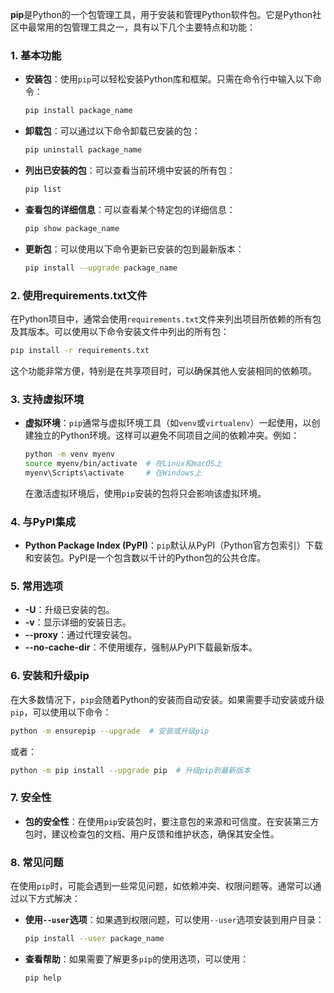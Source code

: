 **pip**是Python的一个包管理工具，用于安装和管理Python软件包。它是Python社区中最常用的包管理工具之一，具有以下几个主要特点和功能：

### 1. **基本功能**

- **安装包**：使用`pip`可以轻松安装Python库和框架。只需在命令行中输入以下命令：
  ```bash
  pip install package_name
  ```

- **卸载包**：可以通过以下命令卸载已安装的包：
  ```bash
  pip uninstall package_name
  ```

- **列出已安装的包**：可以查看当前环境中安装的所有包：
  ```bash
  pip list
  ```

- **查看包的详细信息**：可以查看某个特定包的详细信息：
  ```bash
  pip show package_name
  ```

- **更新包**：可以使用以下命令更新已安装的包到最新版本：
  ```bash
  pip install --upgrade package_name
  ```

### 2. **使用requirements.txt文件**

在Python项目中，通常会使用`requirements.txt`文件来列出项目所依赖的所有包及其版本。可以使用以下命令安装文件中列出的所有包：
```bash
pip install -r requirements.txt
```
这个功能非常方便，特别是在共享项目时，可以确保其他人安装相同的依赖项。

### 3. **支持虚拟环境**

- **虚拟环境**：`pip`通常与虚拟环境工具（如`venv`或`virtualenv`）一起使用，以创建独立的Python环境。这样可以避免不同项目之间的依赖冲突。例如：
  ```bash
  python -m venv myenv
  source myenv/bin/activate  # 在Linux和macOS上
  myenv\Scripts\activate     # 在Windows上
  ```
  在激活虚拟环境后，使用`pip`安装的包将只会影响该虚拟环境。

### 4. **与PyPI集成**

- **Python Package Index (PyPI)**：`pip`默认从PyPI（Python官方包索引）下载和安装包。PyPI是一个包含数以千计的Python包的公共仓库。

### 5. **常用选项**

- **-U**：升级已安装的包。
- **-v**：显示详细的安装日志。
- **--proxy**：通过代理安装包。
- **--no-cache-dir**：不使用缓存，强制从PyPI下载最新版本。

### 6. **安装和升级pip**

在大多数情况下，`pip`会随着Python的安装而自动安装。如果需要手动安装或升级`pip`，可以使用以下命令：
```bash
python -m ensurepip --upgrade  # 安装或升级pip
```
或者：
```bash
python -m pip install --upgrade pip  # 升级pip到最新版本
```

### 7. **安全性**

- **包的安全性**：在使用`pip`安装包时，要注意包的来源和可信度。在安装第三方包时，建议检查包的文档、用户反馈和维护状态，确保其安全性。

### 8. **常见问题**

在使用`pip`时，可能会遇到一些常见问题，如依赖冲突、权限问题等。通常可以通过以下方式解决：

- **使用`--user`选项**：如果遇到权限问题，可以使用`--user`选项安装到用户目录：
  ```bash
  pip install --user package_name
  ```

- **查看帮助**：如果需要了解更多`pip`的使用选项，可以使用：
  ```bash
  pip help
  ```